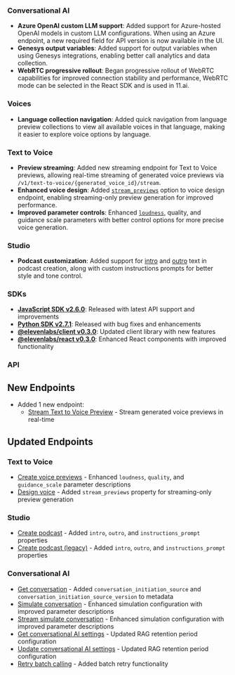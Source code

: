 ### Conversational AI

- **Azure OpenAI custom LLM support**: Added support for Azure-hosted OpenAI models in custom LLM configurations. When using an Azure endpoint, a new required field for API version is now available in the UI.
- **Genesys output variables**: Added support for output variables when using Genesys integrations, enabling better call analytics and data collection.
- **WebRTC progressive rollout**: Began progressive rollout of WebRTC capabilities for improved connection stability and performance, WebRTC mode can be selected in the React SDK and is used in 11.ai.

### Voices

- **Language collection navigation**: Added quick navigation from language preview collections to view all available voices in that language, making it easier to explore voice options by language.

### Text to Voice

- **Preview streaming**: Added new streaming endpoint for Text to Voice previews, allowing real-time streaming of generated voice previews via `/v1/text-to-voice/{generated_voice_id}/stream`.
- **Enhanced voice design**: Added [`stream_previews`](/docs/api-reference/text-to-voice/design#request.body.stream_previews) option to voice design endpoint, enabling streaming-only preview generation for improved performance.
- **Improved parameter controls**: Enhanced [`loudness`](/docs/api-reference/text-to-voice/design#request.body.loudness), quality, and guidance scale parameters with better control options for more precise voice generation.

### Studio

- **Podcast customization**: Added support for [intro](/docs/api-reference/studio/create-podcast#request.body.intro) and [outro](/docs/api-reference/studio/create-podcast#request.body.outro) text in podcast creation, along with custom instructions prompts for better style and tone control.


### SDKs

- **[JavaScript SDK v2.6.0](https://github.com/elevenlabs/elevenlabs-js)**: Released with latest API support and improvements
- **[Python SDK v2.7.1](https://github.com/elevenlabs/elevenlabs-python)**: Released with bug fixes and enhancements
- **[@elevenlabs/client v0.3.0](https://github.com/elevenlabs/packages/tree/main/packages/client)**: Updated client library with new features
- **[@elevenlabs/react v0.3.0](https://github.com/elevenlabs/packages/tree/main/packages/react)**: Enhanced React components with improved functionality

### API

<Accordion title="View API changes">

## New Endpoints

- Added 1 new endpoint:
  - [Stream Text to Voice Preview](/docs/api-reference/text-to-voice/stream) - Stream generated voice previews in real-time

## Updated Endpoints

### Text to Voice

- [Create voice previews](/docs/api-reference/text-to-voice/create-previews) - Enhanced `loudness`, `quality`, and `guidance_scale` parameter descriptions
- [Design voice](/docs/api-reference/text-to-voice/design) - Added `stream_previews` property for streaming-only preview generation

### Studio

- [Create podcast](/docs/api-reference/studio/create-podcast) - Added `intro`, `outro`, and `instructions_prompt` properties
- [Create podcast (legacy)](/docs/api-reference/studio/podcasts) - Added `intro`, `outro`, and `instructions_prompt` properties

### Conversational AI

- [Get conversation](/docs/api-reference/conversations/get-conversation) - Added `conversation_initiation_source` and `conversation_initiation_source_version` to metadata
- [Simulate conversation](/docs/api-reference/agents/simulate-conversation) - Enhanced simulation configuration with improved parameter descriptions
- [Stream simulate conversation](/docs/api-reference/agents/simulate-conversation-stream) - Enhanced simulation configuration with improved parameter descriptions
- [Get conversational AI settings](/docs/api-reference/convai/get-settings) - Updated RAG retention period configuration
- [Update conversational AI settings](/docs/api-reference/convai/update-settings) - Updated RAG retention period configuration
- [Retry batch calling](/docs/api-reference/convai/retry-batch-calling) - Added batch retry functionality

</Accordion>

